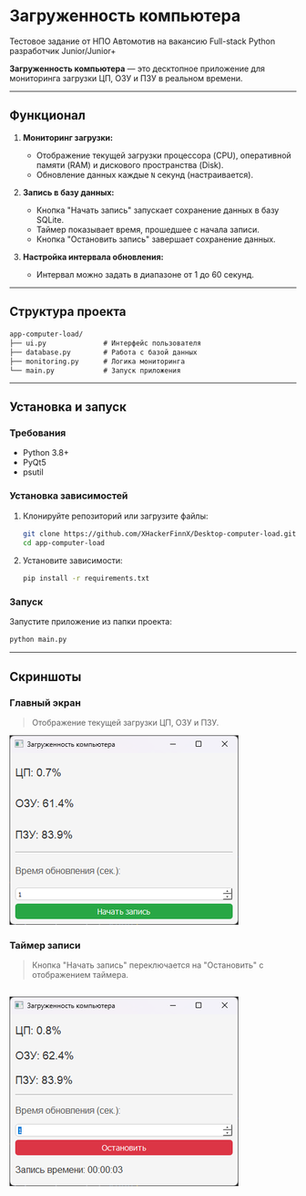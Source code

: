 
# Загруженность компьютера

Тестовое задание от НПО Автомотив на вакансию Full-stack Python разработчик Junior/Junior+

**Загруженность компьютера** — это десктопное приложение для мониторинга загрузки ЦП, ОЗУ и ПЗУ в реальном времени.

---

## Функционал

1. **Мониторинг загрузки:**
   - Отображение текущей загрузки процессора (CPU), оперативной памяти (RAM) и дискового пространства (Disk).
   - Обновление данных каждые `N` секунд (настраивается).

2. **Запись в базу данных:**
   - Кнопка "Начать запись" запускает сохранение данных в базу SQLite.
   - Таймер показывает время, прошедшее с начала записи.
   - Кнопка "Остановить запись" завершает сохранение данных.

3. **Настройка интервала обновления:**
   - Интервал можно задать в диапазоне от 1 до 60 секунд.

---

## Структура проекта

```
app-computer-load/
├── ui.py              # Интерфейс пользователя
├── database.py        # Работа с базой данных
├── monitoring.py      # Логика мониторинга
└── main.py            # Запуск приложения
```

---

## Установка и запуск

### Требования
- Python 3.8+
- PyQt5
- psutil

### Установка зависимостей
1. Клонируйте репозиторий или загрузите файлы:
   ```bash
   git clone https://github.com/XHackerFinnX/Desktop-computer-load.git
   cd app-computer-load
   ```
2. Установите зависимости:
   ```bash
   pip install -r requirements.txt
   ```

### Запуск
Запустите приложение из папки проекта:
```bash
python main.py
```

---

## Скриншоты

### Главный экран
> Отображение текущей загрузки ЦП, ОЗУ и ПЗУ.

![Главный экран](https://github.com/XHackerFinnX/Desktop-computer-load/blob/main/photo/main_windows.png)

### Таймер записи
> Кнопка "Начать запись" переключается на "Остановить" с отображением таймера.

![Запись данных](https://github.com/XHackerFinnX/Desktop-computer-load/blob/main/photo/record_data.png)
---
